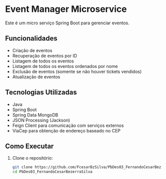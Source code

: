 # Event Manager Microservice

Este é um micro serviço Spring Boot para gerenciar eventos.

## Funcionalidades

- Criação de eventos
- Recuperação de eventos por ID
- Listagem de todos os eventos
- Listagem de todos os eventos ordenados por nome
- Exclusão de eventos (somente se não houver tickets vendidos)
- Atualização de eventos

## Tecnologias Utilizadas

- Java
- Spring Boot
- Spring Data MongoDB
- JSON Processing (Jackson)
- Feign Client para comunicação com serviços externos
- ViaCep para obtenção de endereço baseado no CEP

## Como Executar

1. Clone o repositório:
   ```sh
   git clone https://github.com/FcesarBzSilva/PbDes03_FernandoCesarBezerraSilva.git
   cd PbDes03_FernandoCesarBezerraSilva
